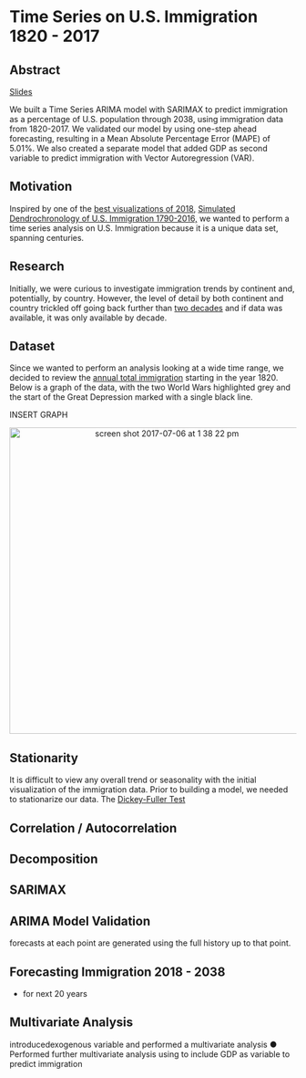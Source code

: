 # Time Series on U.S. Immigration 1820 - 2017

## Abstract
[Slides](https://docs.google.com/presentation/d/1Dd_srSt6hCC0VHzBVQKHEnJWmmlDE71OH07LxB9ks0o/edit#slide=id.p)

We built a Time Series ARIMA model with SARIMAX to predict immigration as a percentage of U.S. population through 2038, using immigration data from 1820-2017. We validated our model by using one-step ahead forecasting, resulting in a Mean Absolute Percentage Error (MAPE) of 5.01%. We also created a separate model that added GDP as second variable to predict immigration with Vector Autoregression (VAR).


## Motivation
Inspired by one of the [best visualizations of 2018](https://qz.com/1513260/the-best-data-visualization-in-2018-according-to-data-visualization-experts/), [Simulated Dendrochronology of U.S. Immigration 1790-2016,](https://web.northeastern.edu/naturalizing-immigration-dataviz/#_ga=2.83255134.915890487.1547828814-1702138034.1547828814) we wanted to perform a time series analysis on U.S. Immigration because it is a unique data set, spanning centuries.


## Research
Initially, we were curious to investigate immigration trends by continent and, potentially, by country. However, the level of detail by both continent and country trickled off going back further than [two decades](https://www.dhs.gov/immigration-statistics/yearbook/1996_1999) and if data was available, it was only available by decade.


## Dataset
Since we wanted to perform an analysis looking at a wide time range, we decided to review the [annual total immigration](https://www.dhs.gov/immigration-statistics/population-estimates/unauthorized-resident) starting in the year 1820. Below is a graph of the data, with the two World Wars highlighted grey and the start of the Great Depression marked with a single black line.  

INSERT GRAPH
<p align="center">
  <img width="537" alt="screen shot 2017-07-06 at 1 38 22 pm" src="https://user-images.githubusercontent.com/25883937/27927287-e2cce290-6250-11e7-85b4-b5c2ae634d52.png">
</p>


## Stationarity
It is difficult to view any overall trend or seasonality with the initial visualization of the immigration data. Prior to building a model, we needed to stationarize our data. The [Dickey-Fuller Test](https://en.wikipedia.org/wiki/Dickey%E2%80%93Fuller_test)

## Correlation / Autocorrelation


## Decomposition


## SARIMAX


## ARIMA Model Validation
 forecasts at each point are generated using the full history up to that point.


## Forecasting Immigration 2018 - 2038
- for next 20 years


## Multivariate Analysis

introducedexogenous variable and performed a multivariate analysis
● Performed further multivariate analysis using  to include GDP as variable to predict immigration

